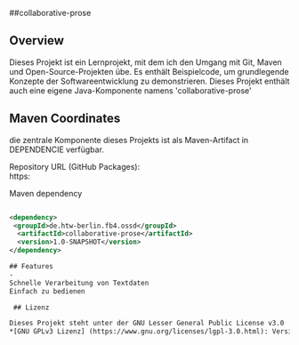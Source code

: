 ##collaborative-prose

## Overview
Dieses Projekt ist ein Lernprojekt, mit dem ich den Umgang mit Git, Maven und Open-Source-Projekten übe.
Es enthält Beispielcode, um grundlegende Konzepte der Softwareentwicklung zu demonstrieren.
Dieses Projekt enthält auch eine eigene Java-Komponente namens 'collaborative-prose'



## Maven Coordinates
die zentrale Komponente dieses Projekts ist als Maven-Artifact in DEPENDENCIE verfügbar.

Repository URL (GitHub Packages):  
https:

Maven dependency 
```xml

<dependency>
 <groupId>de.htw-berlin.fb4.ossd</groupId>
  <artifactId>collaborative-prose</artifactId>
  <version>1.0-SNAPSHOT</version>
</dependency>

## Features
-
Schnelle Verarbeitung von Textdaten
Einfach zu bedienen

 ## Lizenz

Dieses Projekt steht unter der GNU Lesser General Public License v3.0
*[GNU GPLv3 Lizenz] (https://www.gnu.org/licenses/lgpl-3.0.html): Version3.0
